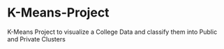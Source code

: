 # K-Means-Project
K-Means Project to visualize a College Data and classify them into Public and Private Clusters
